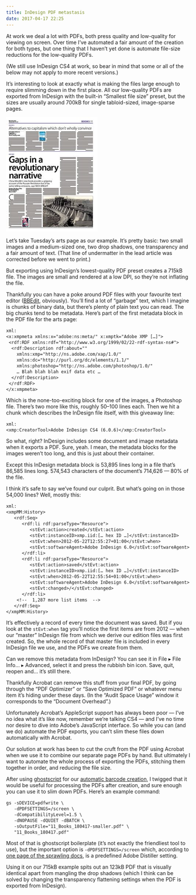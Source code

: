 ```yaml
---
title: InDesign PDF metastasis
date: 2017-04-17 22:25
---
```


At work we deal a lot with PDFs, both press quality and low-quality for viewing on screen. Over time I’ve automated a fair amount of the creation for both types, but one thing that I haven’t yet done is automate file-size reductions for the low-quality PDFs.

(We still use InDesign CS4 at work, so bear in mind that some or all of the below may not apply to more recent versions.)

It’s interesting to look at exactly what is making the files large enough to require slimming down in the first place. All our low-quality PDFs are exported from InDesign with the built-in “Smallest file size” preset, but the sizes are usually around 700kB for single tabloid-sized, image-sparse pages.

<img src="/images/2017-04-17-arts-full.jpg"
     width="250"
     height="312"
     class="pull-right"
     alt="A low-quality image of a Morning Star arts page.">

Let’s take Tuesday’s arts page as our example. It’s pretty basic: two small images and a medium-sized one, two drop shadows, one transparency and a fair amount of text. (That line of undermatter in the lead article was corrected before we went to print.)

But exporting using InDesign’s lowest-quality PDF preset creates a 715kB file. The images are small and rendered at a low DPI, so they’re not inflating the file.

Thankfully you can have a poke around PDF files with your favourite text editor ([BBEdit][], obviously). You’ll find a lot of “garbage” text, which I imagine is chunks of binary data, but there’s plenty of plain text you can read. The big chunks tend to be metadata. Here’s part of the first metadata block in the PDF file for the arts page:

[BBEdit]: http://www.barebones.com/products/bbedit/

    xml:
    <x:xmpmeta xmlns:x="adobe:ns:meta/" x:xmptk="Adobe XMP […]">
     <rdf:RDF xmlns:rdf="http://www.w3.org/1999/02/22-rdf-syntax-ns#">
      <rdf:Description rdf:about=""
        xmlns:xmp="http://ns.adobe.com/xap/1.0/"
        xmlns:dc="http://purl.org/dc/elements/1.1/"
        xmlns:photoshop="http://ns.adobe.com/photoshop/1.0/"
        … Blah blah blah exif data etc …
      </rdf:Description>
     </rdf:RDF>
    </x:xmpmeta>

Which is the none-too-exciting block for one of the images, a Photoshop file. There’s two more like this, roughly 50–100 lines each. Then we hit a chunk which describes the InDesign file itself, with this giveaway line:

    xml:
    <xmp:CreatorTool>Adobe InDesign CS4 (6.0.6)</xmp:CreatorTool>

So what, right? InDesign includes some document and image metadata when it exports a PDF. Sure, yeah. I mean, the metadata blocks for the images weren’t too long, and this is just about their container.

Except this InDesign metadata block is 53,895 lines long in a file that’s 86,585 lines long. 574,543 characters of the document’s 714,626 — 80% of the file.

I think it’s safe to say we’ve found our culprit. But what’s going on in those 54,000 lines? Well, mostly this:

    xml:
    <xmpMM:History>
       <rdf:Seq>
          <rdf:li rdf:parseType="Resource">
             <stEvt:action>created</stEvt:action>
             <stEvt:instanceID>xmp.iid:[… hex ID …]</stEvt:instanceID>
             <stEvt:when>2012-05-22T12:55:27+01:00</stEvt:when>
             <stEvt:softwareAgent>Adobe InDesign 6.0</stEvt:softwareAgent>
          </rdf:li>
          <rdf:li rdf:parseType="Resource">
             <stEvt:action>saved</stEvt:action>
             <stEvt:instanceID>xmp.iid:[… hex ID …]</stEvt:instanceID>
             <stEvt:when>2012-05-22T12:55:54+01:00</stEvt:when>
             <stEvt:softwareAgent>Adobe InDesign 6.0</stEvt:softwareAgent>
             <stEvt:changed>/</stEvt:changed>
          </rdf:li>
        <!--  1,287 more list items  -->
       </rdf:Seq>
    </xmpMM:History>

It’s effectively a record of every time the document was saved. But if you look at the `stEvt:when` tag you’ll notice the first items are from 2012 — when our “master” InDesign file from which we derive our edition files was first created. So, the whole record of that master file is included in every InDesign file we use, and the PDFs we create from them.

Can we remove this metadata from InDesign? You can see it in <span class="osx-menu">File ▸ File Info… ▸ Advanced</span>, select it and press the rubbish bin icon. Save, quit, reopen and… it’s still there.

Thankfully Acrobat can remove this stuff from your final PDF, by going through the “PDF Optimizer” or “Save Optimized PDF” or whatever menu item it’s hiding under these days. (In the “Audit Space Usage” window it corresponds to the “Document Overhead”.)

Unfortunately Acrobat’s AppleScript support has always been poor — I’ve no idea what it’s like now, remember we’re talking CS4 — and I’ve no time nor desire to dive into Adobe’s JavaScript interface. So while you can (and we do) automate the PDF exports, you can’t slim these files down automatically with Acrobat.

Our solution at work has been to cut the cruft from the PDF using Acrobat when we use it to combine our separate page PDFs by hand. But ultimately I want to automate the whole process of exporting the PDFs, stitching them together in order, and reducing the file size.

After using [ghostscript][] for our [automatic barcode creation][barcode], I twigged that it would be useful for processing the PDFs after creation, and sure enough you can use it to slim down PDFs. Here’s an example command:

[ghostscript]: https://ghostscript.com
[barcode]: https://github.com/ppps/ms-barcode

    gs -sDEVICE=pdfwrite \
       -dPDFSETTINGS=/screen \
       -dCompatibilityLevel=1.5 \
       -dNOPAUSE -dQUIET -dBATCH \
       -sOutputFile="11_Books_180417-smaller.pdf" \
       "11_Books_180417.pdf"

Most of that is ghostscript boilerplate (it’s not exactly the friendliest tool to use), but the important option is `-dPDFSETTINGS=/screen` which, according to [one page of the sprawling docs][pdfsettings], is a predefined Adobe Distiller setting.

[pdfsettings]: https://ghostscript.com/doc/9.14/Ps2pdf.htm#Options

Using it on our 715kB example spits out an 123kB PDF that is visually identical apart from mangling the drop shadows (which I think can be solved by changing the transparency flattening settings when the PDF is exported from InDesign).
